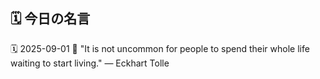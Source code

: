 ## 🗓️ 今日の名言

<!--START_SECTION:quote-->
🗓️ 2025-09-01
💬 "It is not uncommon for people to spend their whole life waiting to start living." — Eckhart Tolle
<!--END_SECTION:quote-->
